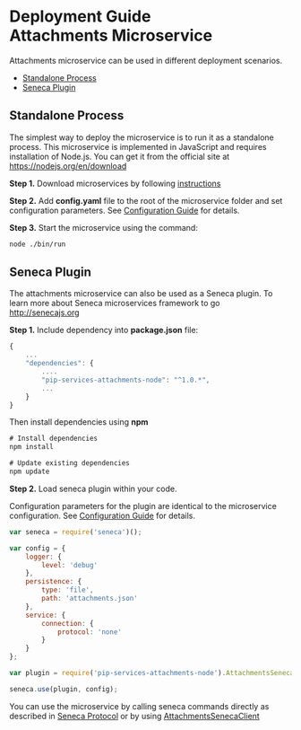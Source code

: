 # Deployment Guide <br/> Attachments Microservice

Attachments microservice can be used in different deployment scenarios.

* [Standalone Process](#process)
* [Seneca Plugin](#seneca)

## <a name="process"></a> Standalone Process

The simplest way to deploy the microservice is to run it as a standalone process. 
This microservice is implemented in JavaScript and requires installation of Node.js. 
You can get it from the official site at https://nodejs.org/en/download

**Step 1.** Download microservices by following [instructions](Download.md)

**Step 2.** Add **config.yaml** file to the root of the microservice folder and set configuration parameters. 
See [Configuration Guide](Configuration.md) for details.

**Step 3.** Start the microservice using the command:

```bash
node ./bin/run
```

## <a name="seneca"></a> Seneca Plugin

The attachments microservice can also be used as a Seneca plugin.
To learn more about Seneca microservices framework to go http://senecajs.org

**Step 1.** Include dependency into **package.json** file:

```javascript
{
    ...
    "dependencies": {
        ....
        "pip-services-attachments-node": "^1.0.*",
        ...
    }
}
```

Then install dependencies using **npm**

```javascript
# Install dependencies
npm install

# Update existing dependencies
npm update
```

**Step 2.** Load seneca plugin within your code. 

Configuration parameters for the plugin are identical to the microservice configuration.
See [Configuration Guide](Configuration.md) for details.

```javascript
var seneca = require('seneca')();

var config = {
    logger: { 
        level: 'debug' 
    },
    persistence: {
        type: 'file',
        path: 'attachments.json'
    },
    service: {
        connection: {
            protocol: 'none'
        }
    }
};

var plugin = require('pip-services-attachments-node').AttachmentsSenecaPlugin;

seneca.use(plugin, config);
```

You can use the microservice by calling seneca commands directly as described in [Seneca Protocol](SenecaProtocolV1.md)
or by using [AttachmentsSenecaClient](https://github.com/pip-services-infrastructure/pip-clients-attachments-node/NodeClientApiV1.md/#client_seneca)